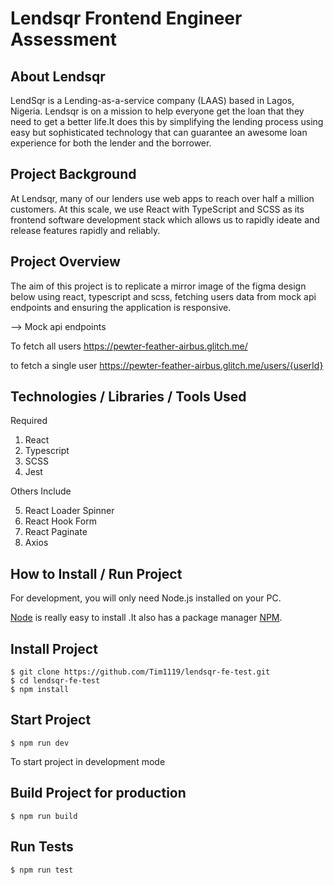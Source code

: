 # Lendsqr Frontend Engineer Assessment

## About Lendsqr
LendSqr is a Lending-as-a-service company (LAAS) based in Lagos, Nigeria. Lendsqr is on a mission to help everyone get the loan that they need to get a better life.It does this by simplifying the lending process using easy but sophisticated technology that can guarantee an awesome loan experience for both the lender and the borrower. 

## Project Background 
At Lendsqr, many of our lenders use web apps to reach over half a million customers. At this scale, we use React with TypeScript and SCSS as its frontend software development stack which allows us to rapidly ideate and release features rapidly and reliably.

## Project Overview 
The aim of this project is to replicate a mirror image of the figma design below using react, typescript and scss, fetching users data from mock api endpoints and ensuring the application is responsive.



--> Mock api endpoints

To fetch all users 
https://pewter-feather-airbus.glitch.me/

to fetch a single user
https://pewter-feather-airbus.glitch.me/users/{userId}

## Technologies / Libraries / Tools Used
Required
1. React
2. Typescript
3. SCSS
4. Jest

Others Include

5. React Loader Spinner
6. React Hook Form
7. React Paginate
8. Axios

## How to Install / Run Project
For development, you will only need Node.js installed on your PC.

[Node](http://nodejs.org/) is really easy to install .It also has a package manager  [NPM](https://npmjs.org/).


## Install Project

    $ git clone https://github.com/Tim1119/lendsqr-fe-test.git
    $ cd lendsqr-fe-test
    $ npm install


## Start Project

    $ npm run dev

To start project in development mode 

## Build Project for production

    $ npm run build

## Run Tests

    $ npm run test
